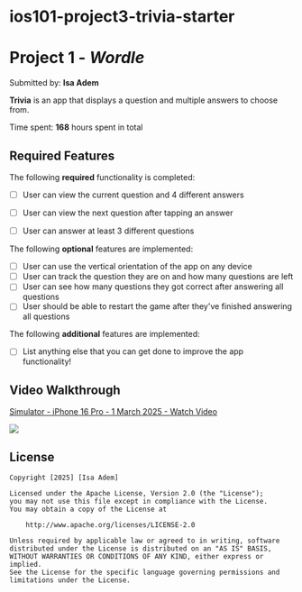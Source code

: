 # ios101-project3-trivia-starter
# Project 1 - *Wordle*

Submitted by: **Isa Adem**

**Trivia** is an app that displays a question and multiple answers to choose from.  

Time spent: **168** hours spent in total

## Required Features

The following **required** functionality is completed:

- [ ] User can view the current question and 4 different answers
- [ ] User can view the next question after tapping an answer
- [ ] User can answer at least 3 different questions


The following **optional** features are implemented:

- [ ] User can use the vertical orientation of the app on any device
- [ ] User can track the question they are on and how many questions are left
- [ ] User can see how many questions they got correct after answering all questions
- [ ] User should be able to restart the game after they've finished answering all questions

The following **additional** features are implemented:

- [ ] List anything else that you can get done to improve the app functionality!

## Video Walkthrough
<div>
    <a href="https://www.loom.com/share/a2b5a57397aa40a398a9576352ec0be7">
      <p>Simulator - iPhone 16 Pro - 1 March 2025 - Watch Video</p>
    </a>
    <a href="https://www.loom.com/share/a2b5a57397aa40a398a9576352ec0be7">
      <img style="max-width:300px;" src="https://cdn.loom.com/sessions/thumbnails/a2b5a57397aa40a398a9576352ec0be7-3c8048c248a9d47c-full-play.gif">
    </a>
  </div>

  ## License

    Copyright [2025] [Isa Adem]

    Licensed under the Apache License, Version 2.0 (the "License");
    you may not use this file except in compliance with the License.
    You may obtain a copy of the License at

        http://www.apache.org/licenses/LICENSE-2.0

    Unless required by applicable law or agreed to in writing, software
    distributed under the License is distributed on an "AS IS" BASIS,
    WITHOUT WARRANTIES OR CONDITIONS OF ANY KIND, either express or implied.
    See the License for the specific language governing permissions and
    limitations under the License.

